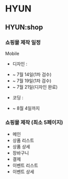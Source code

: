 # HYUN

## HYUN:shop

### 쇼핑몰 제작 일정 

Mobile

- 디자인 : 
* ~ 7월 14일(1차 검수)
* ~ 7월 19일(1차 검수)
* ~ 7월 21일(디자인 완료)

- 코딩 :
* ~ 8월 4일까지

### 쇼핑몰 제작 (최소 5페이지)
* 메인
* 상품 리스트
* 상품 상세 
* 장바구니
* 결제
* 이벤트 리스트
* 이벤트 상세
